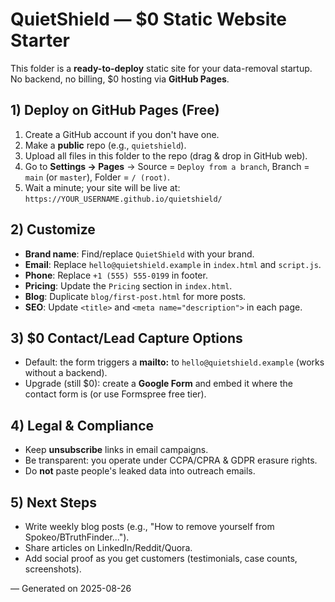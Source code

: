 # QuietShield — $0 Static Website Starter

This folder is a **ready-to-deploy** static site for your data-removal startup. No backend, no billing, $0 hosting via **GitHub Pages**.

## 1) Deploy on GitHub Pages (Free)
1. Create a GitHub account if you don't have one.
2. Make a **public** repo (e.g., `quietshield`).
3. Upload all files in this folder to the repo (drag & drop in GitHub web).
4. Go to **Settings → Pages** → Source = `Deploy from a branch`, Branch = `main` (or `master`), Folder = `/ (root)`.
5. Wait a minute; your site will be live at: `https://YOUR_USERNAME.github.io/quietshield/`

## 2) Customize
- **Brand name**: Find/replace `QuietShield` with your brand.
- **Email**: Replace `hello@quietshield.example` in `index.html` and `script.js`.
- **Phone**: Replace `+1 (555) 555‑0199` in footer.
- **Pricing**: Update the `Pricing` section in `index.html`.
- **Blog**: Duplicate `blog/first-post.html` for more posts.
- **SEO**: Update `<title>` and `<meta name="description">` in each page.

## 3) $0 Contact/Lead Capture Options
- Default: the form triggers a **mailto:** to `hello@quietshield.example` (works without a backend).
- Upgrade (still $0): create a **Google Form** and embed it where the contact form is (or use Formspree free tier).

## 4) Legal & Compliance
- Keep **unsubscribe** links in email campaigns.
- Be transparent: you operate under CCPA/CPRA & GDPR erasure rights.
- Do **not** paste people's leaked data into outreach emails.

## 5) Next Steps
- Write weekly blog posts (e.g., "How to remove yourself from Spokeo/BTruthFinder...").
- Share articles on LinkedIn/Reddit/Quora.
- Add social proof as you get customers (testimonials, case counts, screenshots).

— Generated on 2025-08-26
